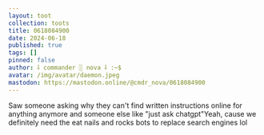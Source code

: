 ```yaml
---
layout: toot
collection: toots
title: 0618084900
date: 2024-06-18
published: true
tags: []
pinned: false
author: ⸸ commander ░ nova ⸸ :~$
avatar: /img/avatar/daemon.jpeg
mastodon: https://mastodon.online/@cmdr_nova/0618084900
---
```


Saw someone asking why they can't find written instructions online for anything anymore and someone else like "just ask chatgpt"Yeah, cause we definitely need the eat nails and rocks bots to replace search engines lol
